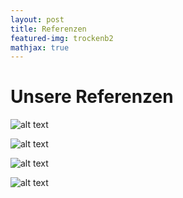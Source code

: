 ```yaml
---
layout: post
title: Referenzen
featured-img: trockenb2
mathjax: true
---
```


# Unsere Referenzen

![alt text](http://mczochara.github.io/roszak/assets/img/posts/sleek_sm.jpg "Bad_1")

![alt text](http://mczochara.github.io/roszak/assets/img/posts/bad2_sm.jpg "Bad_2")

![alt text](http://mczochara.github.io/roszak/assets/img/posts/trockenb_sm.jpg "Trockenbau_1")

![alt text](http://mczochara.github.io/roszak/assets/img/posts/trockenb2_sm.jpg "Trockenbau_2")

